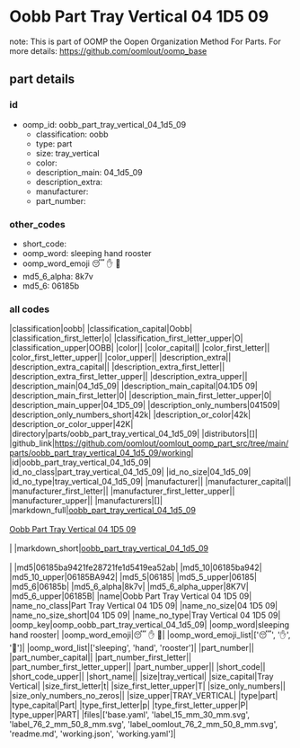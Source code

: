 # Oobb Part Tray Vertical 04 1D5 09  

note: This is part of OOMP the Oopen Organization Method For Parts. For more details: https://github.com/oomlout/oomp_base

##  part details





### id
* oomp_id: oobb_part_tray_vertical_04_1d5_09
  * classification: oobb
  * type: part
  * size: tray_vertical
  * color: 
  * description_main: 04_1d5_09
  * description_extra: 
  * manufacturer: 
  * part_number: 

### other_codes
* short_code: 
* oomp_word: sleeping hand rooster
* oomp_word_emoji :sleeping: :hand: :rooster:
* md5_6_alpha: 8k7v
* md5_6: 06185b

### all codes 
|classification|oobb|
|classification_capital|Oobb|
|classification_first_letter|o|
|classification_first_letter_upper|O|
|classification_upper|OOBB|
|color||
|color_capital||
|color_first_letter||
|color_first_letter_upper||
|color_upper||
|description_extra||
|description_extra_capital||
|description_extra_first_letter||
|description_extra_first_letter_upper||
|description_extra_upper||
|description_main|04_1d5_09|
|description_main_capital|04.1D5 09|
|description_main_first_letter|0|
|description_main_first_letter_upper|0|
|description_main_upper|04_1D5_09|
|description_only_numbers|041509|
|description_only_numbers_short|42k|
|description_or_color|42k|
|description_or_color_upper|42K|
|directory|parts/oobb_part_tray_vertical_04_1d5_09|
|distributors|[]|
|github_link|https://github.com/oomlout/oomlout_oomp_part_src/tree/main/parts/oobb_part_tray_vertical_04_1d5_09/working|
|id|oobb_part_tray_vertical_04_1d5_09|
|id_no_class|part_tray_vertical_04_1d5_09|
|id_no_size|04_1d5_09|
|id_no_type|tray_vertical_04_1d5_09|
|manufacturer||
|manufacturer_capital||
|manufacturer_first_letter||
|manufacturer_first_letter_upper||
|manufacturer_upper||
|manufacturers|[]|
|markdown_full|[oobb_part_tray_vertical_04_1d5_09](https://github.com/oomlout/oomlout_oomp_part_src/tree/main/parts/oobb_part_tray_vertical_04_1d5_09/working)<br>[](https://github.com/oomlout/oomlout_oomp_part_src/tree/main/parts/oobb_part_tray_vertical_04_1d5_09/working)<br>[Oobb Part Tray Vertical 04 1D5 09](https://github.com/oomlout/oomlout_oomp_part_src/tree/main/parts/oobb_part_tray_vertical_04_1d5_09/working)<br><br>|
|markdown_short|[oobb_part_tray_vertical_04_1d5_09](https://github.com/oomlout/oomlout_oomp_part_src/tree/main/parts/oobb_part_tray_vertical_04_1d5_09/working)<br><br>|
|md5|06185ba9421fe28721fe1d5419ea52ab|
|md5_10|06185ba942|
|md5_10_upper|06185BA942|
|md5_5|06185|
|md5_5_upper|06185|
|md5_6|06185b|
|md5_6_alpha|8k7v|
|md5_6_alpha_upper|8K7V|
|md5_6_upper|06185B|
|name|Oobb Part Tray Vertical 04 1D5 09|
|name_no_class|Part Tray Vertical 04 1D5 09|
|name_no_size|04 1D5 09|
|name_no_size_short|04 1D5 09|
|name_no_type|Tray Vertical 04 1D5 09|
|oomp_key|oomp_oobb_part_tray_vertical_04_1d5_09|
|oomp_word|sleeping hand rooster|
|oomp_word_emoji|:sleeping: :hand: :rooster:|
|oomp_word_emoji_list|[':sleeping:', ':hand:', ':rooster:']|
|oomp_word_list|['sleeping', 'hand', 'rooster']|
|part_number||
|part_number_capital||
|part_number_first_letter||
|part_number_first_letter_upper||
|part_number_upper||
|short_code||
|short_code_upper||
|short_name||
|size|tray_vertical|
|size_capital|Tray Vertical|
|size_first_letter|t|
|size_first_letter_upper|T|
|size_only_numbers||
|size_only_numbers_no_zeros||
|size_upper|TRAY_VERTICAL|
|type|part|
|type_capital|Part|
|type_first_letter|p|
|type_first_letter_upper|P|
|type_upper|PART|
|files|['base.yaml', 'label_15_mm_30_mm.svg', 'label_76_2_mm_50_8_mm.svg', 'label_oomlout_76_2_mm_50_8_mm.svg', 'readme.md', 'working.json', 'working.yaml']|
